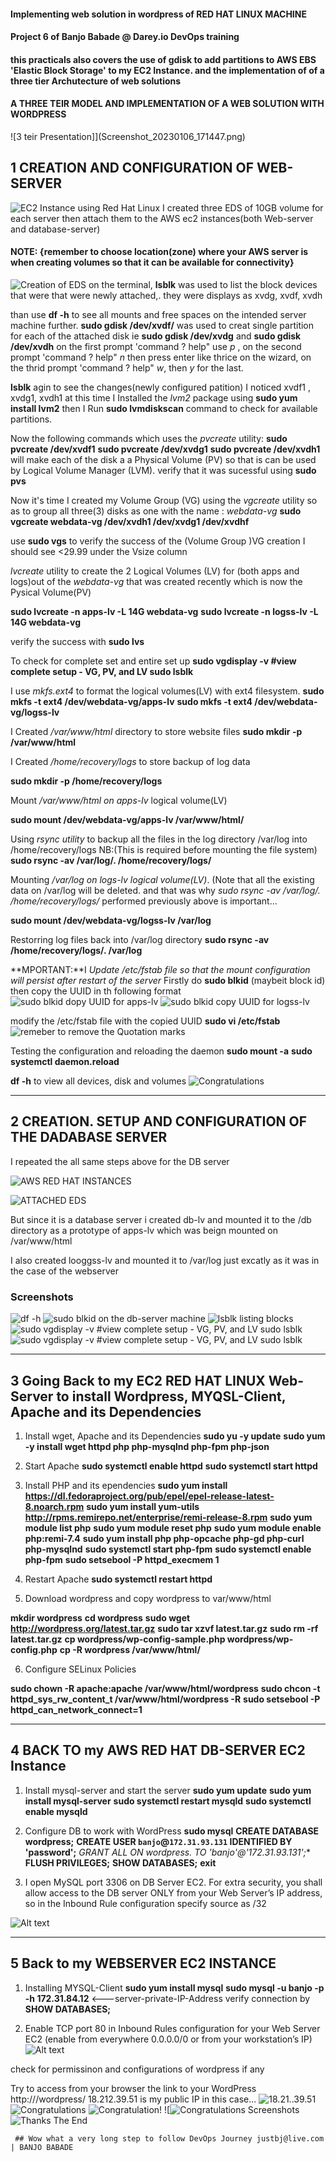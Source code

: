 #### Implementing web solution in wordpress of RED HAT LINUX MACHINE
#### Project 6 of Banjo Babade @ Darey.io DevOps training
#### this practicals also covers the use of gdisk to add partitions to AWS EBS 'Elastic Block Storage' to my EC2 Instance. and the implementation of  of a three tier Archutecture of web solutions

#### A THREE TEIR MODEL AND IMPLEMENTATION OF A WEB SOLUTION WITH WORDPRESS 
![3 teir Presentation]](Screenshot_20230106_171447.png)
## 1 CREATION AND CONFIGURATION OF WEB-SERVER
![EC2 Instance using Red Hat Linux](Screenshot_20230106_062959.png)
I created three EDS of 10GB volume for each server  then attach them to the AWS ec2 instances(both Web-server and database-server)
#### NOTE: {remember to choose location(zone) where your AWS server is when creating volumes so that it can be available for connectivity}
![Creation of EDS ](Screenshot_20230106_063433.png)
on the terminal, **lsblk** was used to list the block devices that were  that were newly attached,. they were displays as xvdg, xvdf, xvdh

than use **df -h** to see all mounts and free spaces on the intended server machine 
further. **sudo gdisk /dev/xvdf/** was used to creat single partition for each of the attached disk ie **sudo gdisk /dev/xvdg** and **sudo gdisk /dev/xvdh** on the first prompt 'command ? help"  use *p* , on the second prompt 'command ? help" *n* then press enter like thrice on the wizard, on the thrid prompt 'command ? help" *w*, then *y* for the last.

**lsblk** agin to see the changes(newly configured patition) I noticed xvdf1 , xvdg1, xvdh1 at this time
I Installed the  *lvm2* package using **sudo yum install lvm2** then I Run **sudo lvmdiskscan** command to check for available partitions.

Now the following commands which uses the *pvcreate* utility:
**sudo pvcreate /dev/xvdf1**
**sudo pvcreate /dev/xvdg1**
**sudo pvcreate /dev/xvdh1**
will make each of the disk a a Physical Volume (PV) so that is can be used by Logical Volume Manager (LVM).
verify that it was sucessful using **sudo pvs** 

Now it's time I created my Volume Group (VG) using the *vgcreate* utility so as to group all three(3) disks as one with the name : *webdata-vg*
**sudo vgcreate webdata-vg /dev/xvdh1 /dev/xvdg1 /dev/xvdhf**

use **sudo vgs** to verify the success of the (Volume Group )VG creation I should see <29.99 under the Vsize column

*lvcreate* utility to create the 2 Logical Volumes (LV) for (both apps and logs)out of the *webdata-vg* that was created recently which is now the Pysical Volume(PV)

**sudo lvcreate -n apps-lv -L 14G webdata-vg**
**sudo lvcreate -n logss-lv -L 14G webdata-vg**

verify the success with **sudo lvs**

To check for complete set and entire set up
**sudo vgdisplay -v #view complete setup - VG, PV, and LV sudo lsblk**

I use *mkfs.ext4* to format the logical volumes(LV) with ext4 filesystem.
**sudo mkfs -t ext4 /dev/webdata-vg/apps-lv**
**sudo mkfs -t ext4 /dev/webdata-vg/logss-lv**

I Created */var/www/html* directory to store website files
**sudo mkdir -p /var/www/html**

I Created */home/recovery/logs* to store backup of log data

**sudo mkdir -p /home/recovery/logs**

Mount */var/www/html on apps-lv* logical volume(LV)

**sudo mount /dev/webdata-vg/apps-lv /var/www/html/**

Using *rsync utility* to backup all the files in the log directory /var/log into /home/recovery/logs 
NB:(This is required before mounting the file system)
**sudo rsync -av /var/log/. /home/recovery/logs/**

Mounting */var/log on logs-lv logical volume(LV)*. (Note that all the existing data on /var/log will be deleted. and that was why *sudo rsync -av /var/log/. /home/recovery/logs/* performed previously above is important...

**sudo mount /dev/webdata-vg/logss-lv /var/log**

Restorring log files back into /var/log directory
**sudo rsync -av /home/recovery/logs/. /var/log**


**MPORTANT:**I *Update /etc/fstab file so that the mount configuration will persist after restart of the server*
Firstly do **sudo blkid** (maybeit block id) then copy the UUID in th following format
![sudo blkid dopy UUID for apps-lv](Screenshot_20230105_232014.png)
![sudo blkid copy UUID for logss-lv](Screenshot_20230105_232632.png)

modify the /etc/fstab file with the copied UUID
**sudo vi /etc/fstab**
![remeber to remove the Quotation marks](Screenshot_20230105_232816.png)

Testing the configuration and reloading the daemon
**sudo mount -a**
**sudo systemctl daemon.reload** 

**df -h** to view all devices, disk and volumes
![Congratulations](Screenshot_20230105_233145.png)
********************************** ***********************************
## 2 CREATION. SETUP AND CONFIGURATION OF THE DADABASE SERVER 

I repeated the all same steps above for the DB server

![AWS RED HAT INSTANCES](Screenshot_20230106_062959.png) 


![ATTACHED EDS](Screenshot_20230106_063433.png)

But since it is a database server i created db-lv  and mounted it to the /db directory  as a prototype of apps-lv which was beign mounted on /var/www/html

I also created looggss-lv and mounted it to /var/log just excatly as it was in the case of the webserver
### Screenshots
![df -h](Screenshot_20230106_152620.png)
![sudo blkid on the db-server machine](Screenshot_20230106_152833.png)
![lsblk listing blocks](Screenshot_20230106_152851.png)
![sudo vgdisplay -v #view complete setup - VG, PV, and LV sudo lsblk](Screenshot_20230106_153047.png)
![sudo vgdisplay -v #view complete setup - VG, PV, and LV sudo lsblk](Screenshot_20230106_153101.png)

******************************************  **********************************************
## 3 Going Back to my EC2 RED HAT LINUX Web-Server to install Wordpress, MYQSL-Client, Apache and its Dependencies

1. Install wget, Apache and its Dependencies
 **sudo yu -y update**
 **sudo yum -y install wget httpd php php-mysqlnd php-fpm php-json**

 2. Start Apache
**sudo systemctl enable httpd**
**sudo systemctl start httpd**

3. Install PHP and its ependencies
  **sudo yum install https://dl.fedoraproject.org/pub/epel/epel-release-latest-8.noarch.rpm**
 **sudo yum install yum-utils**
 **http://rpms.remirepo.net/enterprise/remi-release-8.rpm**
 **sudo yum module list php**
 **sudo yum module reset php**
 **sudo yum module enable php:remi-7.4**
 **sudo yum install php php-opcache php-gd php-curl php-mysqlnd**
 **sudo systemctl start php-fpm**
 **sudo systemctl enable php-fpm**
 **sudo setsebool -P httpd_execmem 1**

 4. Restart Apache
    **sudo systemctl restart httpd**

5. Download wordpress and copy wordpress to var/www/html

  **mkdir wordpress**
  **cd   wordpress**
  **sudo wget http://wordpress.org/latest.tar.gz**
  **sudo tar xzvf latest.tar.gz**
  **sudo rm -rf latest.tar.gz**
  **cp wordpress/wp-config-sample.php wordpress/wp-config.php**
  **cp -R wordpress /var/www/html/**

6. Configure SELinux Policies

  **sudo chown -R apache:apache /var/www/html/wordpress**
  **sudo chcon -t httpd_sys_rw_content_t /var/www/html/wordpress -R**
  **sudo setsebool -P httpd_can_network_connect=1**

******************************  **********************************************
## 4 BACK TO my AWS  RED HAT DB-SERVER EC2 Instance

1. Install mysql-server and start the server
**sudo yum update**
**sudo yum install mysql-server**
**sudo systemctl restart mysqld**
**sudo systemctl enable mysqld**

2. Configure DB to work with WordPress
**sudo mysql**
**CREATE DATABASE wordpress;**
**CREATE USER `banjo`@`172.31.93.131` IDENTIFIED BY 'password';**
**GRANT ALL ON wordpress.* TO 'banjo'@'172.31.93.131';**
**FLUSH PRIVILEGES;**
**SHOW DATABASES;**
**exit**

3. I open MySQL port 3306 on DB Server EC2. For extra security, you shall allow access to the DB server ONLY from your Web Server’s IP address, so in the Inbound Rule configuration specify source as /32
   
![Alt text](Screenshot_20230106_152349.png)

*************************************  ****************************************
## 5 Back to my WEBSERVER EC2 INSTANCE
1. Installing MYSQL-Client
**sudo yum install mysql**
**sudo mysql -u banjo -p -h 172.31.84.12** <---server-private-IP-Address
verify connection by **SHOW DATABASES;**

2. Enable TCP port 80 in Inbound Rules configuration for your Web Server EC2 (enable from everywhere 0.0.0.0/0 or from your workstation’s IP)
![Alt text](Screenshot_20230106_152241.png)

check for permissinon and configurations of wordpress if any

Try to access from your browser the link to your WordPress http://<Web-Server-Public-IP-Address>/wordpress/
        18.212.39.51 is my public IP in this case...
    ![18.21..39.51](Screenshot_20230106_061026.png)  
    ![Congratulations](Screenshot_20230106_061042.png)
    ![Congratulation!](Screenshot_20230106_061152.png)
     ![![Congratulations Screenshots](Screenshot_20230106_061209.png)
     ![Thanks The End](Screenshot_20230106_061219.png)

     ## Wow what a very long step to follow DevOps Journey justbj@live.com | BANJO BABADE
     
















